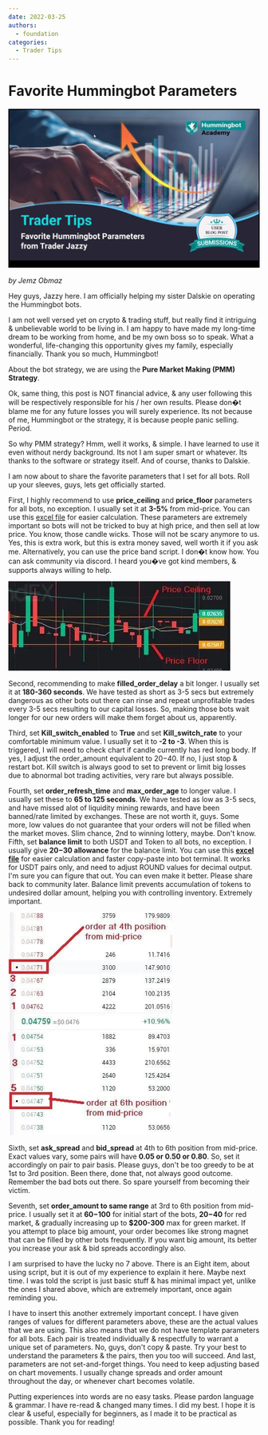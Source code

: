 ```yaml
---
date: 2022-03-25
authors:
  - foundation
categories:
  - Trader Tips
---
```


# Favorite Hummingbot Parameters

![Alt text](image_0.jpg)

*by Jemz Obmaz*

Hey guys, Jazzy here. I am officially helping my sister Dalskie on operating the Hummingbot bots.

I am not well versed yet on crypto & trading stuff, but really find it intriguing & unbelievable world to be living in. I am happy to have made my long-time dream to be working from home, and be my own boss so to speak. What a wonderful, life-changing this opportunity gives my family, especially financially. Thank you so much, Hummingbot!

About the bot strategy, we are using the **Pure Market Making (PMM) Strategy**.

Ok, same thing, this post is NOT financial advice, & any user following this will be respectively responsible for his / her own results. Please don�t blame me for any future losses you will surely experience. Its not because of me, Hummingbot or the strategy, it is because people panic selling. Period.

So why PMM strategy? Hmm, well it works, & simple. I have learned to use it even without nerdy background. Its not I am super smart or whatever. Its thanks to the software or strategy itself. And of course, thanks to Dalskie.

I am now about to share the favorite parameters that I set for all bots. Roll up your sleeves, guys, lets get officially started.

<!-- more -->

First, I highly recommend to use **price_ceiling** and **price_floor** parameters for all bots, no exception. I usually set it at **3-5%** from mid-price. You can use this [excel file](https://dcventuresxyz-my.sharepoint.com/:x:/g/personal/carl_dcventuresxyz_onmicrosoft_com/EaQErjt_IllKqMCNEVhDPsEBgKuR4ILkUd0QUJTM3ivk7g?e=DXEewv&ref=blog.hummingbot.org) for easier calculation. These parameters are extremely important so bots will not be tricked to buy at high price, and then sell at low price. You know, those candle wicks. Those will not be scary anymore to us. Yes, this is extra work, but this is extra money saved, well worth it if you ask me. Alternatively, you can use the price band script. I don�t know how. You can ask community via discord. I heard you�ve got kind members, & supports always willing to help.

![Alt text](image_1.jpg)

Second, recommending to make **filled_order_delay** a bit longer. I usually set it at **180-360 seconds**. We have tested as short as 3-5 secs but extremely dangerous as other bots out there can rinse and repeat unprofitable trades every 3-5 secs resulting to our capital losses. So, making those bots wait longer for our new orders will make them forget about us, apparently.

Third, set **Kill_switch_enabled** to **True** and set **Kill_switch_rate** to your comfortable minimum value. I usually set it to **-2 to -3**. When this is triggered, I will need to check chart if candle currently has red long body. If yes, I adjust the order_amount equivalent to $20-$40. If no, I just stop & restart bot. Kill switch is always good to set to prevent or limit big losses due to abnormal bot trading activities, very rare but always possible.

Fourth, set **order_refresh_time** and **max_order_age** to longer value. I usually set these to **65 to 125 seconds**. We have tested as low as 3-5 secs, and have missed alot of liquidity mining rewards, and have been banned/rate limited by exchanges. These are not worth it, guys. Some more, low values do not guarantee that your orders will not be filled when the market moves. Slim chance, 2nd to winning lottery, maybe. Don't know. Fifth, set **balance limit** to both USDT and Token to all bots, no exception. I usually give **$20-$30 allowance** for the balance limit. You can use this [**excel file**](https://dcventuresxyz-my.sharepoint.com/:x:/g/personal/carl_dcventuresxyz_onmicrosoft_com/EcDdl_RC3z9Dg_7lhmO4NUcBPNBgd21f8Q-UoxIzir1CQg?e=Lc1MK5&ref=blog.hummingbot.org) for easier calculation and faster copy-paste into bot terminal. It works for USDT pairs only, and need to adjust ROUND values for decimal output. I'm sure you can figure that out. You can even make it better. Please share back to community later. Balance limit prevents accumulation of tokens to undesired dollar amount, helping you with controlling inventory. Extremely important.

![Alt text](image_2.jpg)

Sixth, set **ask_spread** and **bid_spread** at 4th to 6th position from mid-price. Exact values vary, some pairs will have **0.05 or 0.50 or 0.80**. So, set it accordingly on pair to pair basis. Please guys, don't be too greedy to be at 1st to 3rd position. Been there, done that, not always good outcome. Remember the bad bots out there. So spare yourself from becoming their victim.

Seventh, set **order_amount to same range** at 3rd to 6th position from mid-price. I usually set it at **$60-$100** for initial start of the bots, **$20-$40** for red market, & gradually increasing up to **$200-300** max for green market. If you attempt to place big amount, your order becomes like strong magnet that can be filled by other bots frequently. If you want big amount, its better you increase your ask & bid spreads accordingly also.

I am surprised to have the lucky no 7 above. There is an Eight item, about using script, but it is out of my experience to explain it here. Maybe next time. I was told the script is just basic stuff & has minimal impact yet, unlike the ones I shared above, which are extremely important, once again reminding you.

I have to insert this another extremely important concept. I have given ranges of values for different parameters above, these are the actual values that we are using. This also means that we do not have template parameters for all bots. Each pair is treated individually & respectfully to warrant a unique set of parameters. No, guys, don't copy & paste. Try your best to understand the parameters & the pairs, then you too will succeed. And last, parameters are not set-and-forget things. You need to keep adjusting based on chart movements. I usually change spreads and order amount throughout the day, or whenever chart becomes volatile.

Putting experiences into words are no easy tasks. Please pardon language & grammar. I have re-read & changed many times. I did my best. I hope it is clear & useful, especially for beginners, as I made it to be practical as possible. Thank you for reading!
